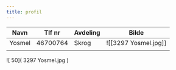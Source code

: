 ```yaml
---
title: profil
---
```


| Navn   | Tlf nr   | Avdeling | Bilde                               |
| ------ | -------- | -------- | ----------------------------------- |
| Yosmel | 46700764 | Skrog    | ![[3297 Yosmel.jpg]] |
|        |          |          |                                     |

![ 50]( 3297 Yosmel.jpg )
